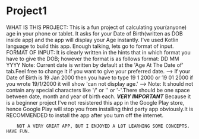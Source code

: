 # Project1
WHAT IS THIS PROJECT:
	This is a fun project of calculating your(anyone) age in your phone or tablet. It asks for your Date of 
	Birth(written as DOB inside app) and the app will display your Age instantly.
	I've used Kotlin language to build this app. Enough talking, lets go to format of input.
FORMAT OF INPUT:
	It is clearly written in the hints that in which format you have to give the DOB; however the format is as follows
	format: DD MM YYYY 
  Note: Current date is written by default at the 'Age At The Date of' tab.Feel free to change it if you want to give your preferred date.
   -->  If your Date of Birth is 19 Jan 2000 then you have to type 19 1 2000 or 19 01 2000
	if you wrote 19/1/2000 it will show 'can not display age.'
   -->  Note: It should not contain any special characters like '/' or '\' or '-'.There should be one space between date,
	month and year of birth each.
 ***VERY IMPORTANT*** 
	Because it is a beginner project I've not resistered this app in the Google Play store, hence Google Play will stop
	you from installing third party app obviously.It is RECOMMENDED to install the app after you turn off the internet.


		NOT A VERY GREAT APP, BUT I ENJOYED A LOT LEARNING SOME CONCEPTS. HAVE FUN.
